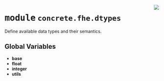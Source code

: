<!-- markdownlint-disable -->

<a href="../../../compilers/concrete-compiler/compiler/lib/Bindings/Python/concrete/fhe/dtypes/__init__.py#L0"><img align="right" style="float:right;" src="https://img.shields.io/badge/-source-cccccc?style=flat-square"></a>

# <kbd>module</kbd> `concrete.fhe.dtypes`
Define available data types and their semantics. 

**Global Variables**
---------------
- **base**
- **float**
- **integer**
- **utils**


